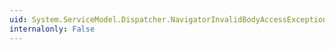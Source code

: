 ```yaml
---
uid: System.ServiceModel.Dispatcher.NavigatorInvalidBodyAccessException.#ctor(System.String)
internalonly: False
---
```

